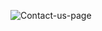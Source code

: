 ![Contact-us-page](https://github.com/Murugandeveloper/Plusgen-contact-page/assets/151894061/1ee2a07c-7c46-4f94-861d-a2fc4c79cba2)
